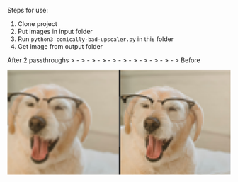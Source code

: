 Steps for use:
1. Clone project
1. Put images in input folder
1. Run ```python3 comically-bad-upscaler.py``` in this folder
1. Get image from output folder

After 2 passthroughs > - > - > - > - > - > - > - > - > - > - > Before

<img src="example.png" width="800px"/>
